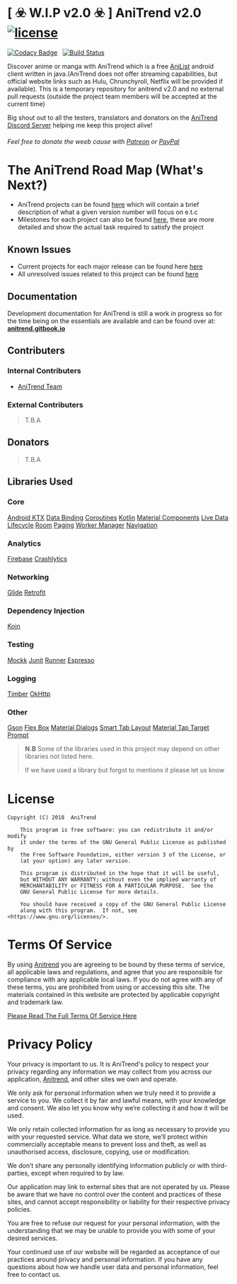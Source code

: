 # [ :biohazard: W.I.P v2.0 :biohazard: ] AniTrend v2.0 &nbsp; [![license](https://img.shields.io/github/license/mashape/apistatus.svg?style=flat-square)](https://github.com/AniTrend/anitrend-v2/blob/master/LICENSE.md)
[![Codacy Badge](https://api.codacy.com/project/badge/Grade/30a8f983c55541cbb504671ecc32786c)](https://www.codacy.com/app/wax911/anitrend-v2?utm_source=github.com&amp;utm_medium=referral&amp;utm_content=wax911/anitrend-v2&amp;utm_campaign=Badge_Grade) &nbsp; [![Build Status](https://travis-ci.org/AniTrend/anitrend-v2.svg?branch=master)](https://travis-ci.org/AniTrend/anitrend-v2)

Discover anime or manga with AniTrend which is a free [AniList](https://anilist.co) android client written in java.(AniTrend does not offer streaming capabilities, but official website links such as Hulu, Chrunchyroll, Netflix will be provided if available). This is a temporary repository for anitrend v2.0 and no external pull requests (outside the project team members will be accepted at the current time)

Big shout out to all the testers, translators and donators on the [AniTrend Discord Server](https://discord.gg/2wzTqnF) helping me keep this project alive!

###### Feel free to donate the weeb cause with [Patreon](https://www.patreon.com/wax911) or [PayPal](https://www.paypal.me/mmax9)

# __The AniTrend Road Map (What's Next?)__
- AniTrend projects can be found [here](https://github.com/AniTrend/anitrend-v2/projects) which will contain a brief description of what a given version number will focus on e.t.c
- Milestones for each project can also be found [here](https://github.com/AniTrend/anitrend-v2/milestones), these are more detailed and show the actual task required to satisfy the project

## Known Issues

- Current projects for each major release can be found here [here](https://github.com/AniTrend/anitrend-v2/projects)
- All unresolved issues related to this project can be found [here](https://github.com/AniTrend/anitrend-v2/pulls?q=is%3Aopen+is%3Apr) 

## Documentation

Development documentation for AniTrend is still a work in progress so for the time being on the essentials are available and can be found over at: __[anitrend.gitbook.io](https://anitrend.gitbook.io/project/)__

## Contributers

### Internal Contributers 

- [AniTrend Team](https://github.com/orgs/AniTrend/people/)

### External Contributers

> T.B.A

## Donators

> T.B.A

## Libraries Used

### Core

[Android KTX](https://developer.android.com/kotlin/ktx.html/)
[Data Binding](https://developer.android.com/topic/libraries/data-binding/)
[Coroutines](https://kotlinlang.org/docs/reference/coroutines-overview.html/)
[Kotlin](https://kotlinlang.org/)
[Material Components](https://material.io/develop/android/docs/getting-started/)
[Live Data](https://developer.android.com/topic/libraries/architecture/livedata/)
[Lifecycle](https://developer.android.com/topic/libraries/architecture/lifecycle/)
[Room](https://developer.android.com/topic/libraries/architecture/room)
[Paging](https://developer.android.com/topic/libraries/architecture/paging/)
[Worker Manager](https://developer.android.com/topic/libraries/architecture/workmanager/)
[Navigation](https://developer.android.com/topic/libraries/architecture/navigation.html/)

### Analytics

[Firebase](https://firebase.google.com/)
[Crashlytics](https://fabric.io/kits/android/crashlytics/)

### Networking

[Glide](https://bumptech.github.io/glide/)
[Retrofit](https://square.github.io/retrofit/)

### Dependency Injection

[Koin](https://insert-koin.io/)

### Testing

[Mockk](https://mockk.io/)
[Junit](https://developer.android.com/training/testing/junit-rules/)
[Runner](https://developer.android.com/training/testing/junit-runner.html/)
[Espresso](https://developer.android.com/training/testing/espresso/index.html/)

### Logging

[Timber](https://github.com/JakeWharton/timber/)
[OkHttp](https://square.github.io/okhttp/)

### Other

[Gson](https://github.com/google/gson/)
[Flex Box](https://github.com/google/flexbox-layout/)
[Material Dialogs](https://github.com/afollestad/material-dialogs/)
[Smart Tab Layout](https://github.com/ogaclejapan/SmartTabLayout/)
[Material Tap Target Prompt](https://sjwall.github.io/MaterialTapTargetPrompt/)

> **N.B** 
> Some of the libraries used in this project may depend on other libraries
> not listed here. 
> 
> If we have used a library but forgot to mentions it please let us know 


# License

```
Copyright (C) 2018  AniTrend

    This program is free software: you can redistribute it and/or modify
    it under the terms of the GNU General Public License as published by
    the Free Software Foundation, either version 3 of the License, or
    (at your option) any later version.

    This program is distributed in the hope that it will be useful,
    but WITHOUT ANY WARRANTY; without even the implied warranty of
    MERCHANTABILITY or FITNESS FOR A PARTICULAR PURPOSE.  See the
    GNU General Public License for more details.

    You should have received a copy of the GNU General Public License
    along with this program.  If not, see <https://www.gnu.org/licenses/>.
```

# Terms Of Service

By using [Anitrend](https://play.google.com/store/apps/details?id=com.mxt.anitrend) you are agreeing to be bound by these terms of service, all applicable laws and regulations, and agree that you are responsible for compliance with any applicable local laws. If you do not agree with any of these terms, you are prohibited from using or accessing this site. The materials contained in this website are protected by applicable copyright and trademark law.

[Please Read The Full Terms Of Service Here](https://github.com/AniTrend/anitrend-v2/blob/master/TERMS_OF_SERVICE.md)

# Privacy Policy

Your privacy is important to us. It is AniTrend's policy to respect your privacy regarding any information we may collect from you across our application, [Anitrend](https://play.google.com/store/apps/details?id=com.mxt.anitrend), and other sites we own and operate.

We only ask for personal information when we truly need it to provide a service to you. We collect it by fair and lawful means, with your knowledge and consent. We also let you know why we’re collecting it and how it will be used.

We only retain collected information for as long as necessary to provide you with your requested service. What data we store, we’ll protect within commercially acceptable means to prevent loss and theft, as well as unauthorised access, disclosure, copying, use or modification.

We don’t share any personally identifying information publicly or with third-parties, except when required to by law.

Our application may link to external sites that are not operated by us. Please be aware that we have no control over the content and practices of these sites, and cannot accept responsibility or liability for their respective privacy policies.

You are free to refuse our request for your personal information, with the understanding that we may be unable to provide you with some of your desired services.

Your continued use of our website will be regarded as acceptance of our practices around privacy and personal information. If you have any questions about how we handle user data and personal information, feel free to contact us.
